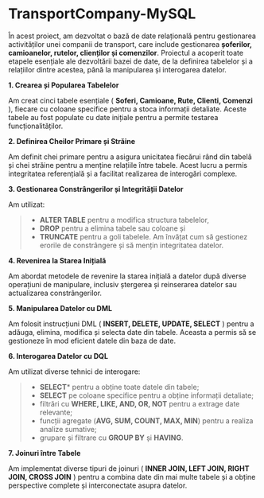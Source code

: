 # **TransportCompany-MySQL**

În acest proiect, am dezvoltat o bază de date relațională pentru gestionarea activităților unei companii de transport, care include gestionarea **șoferilor, camioanelor, rutelor, clienților și comenzilor**. Proiectul a acoperit toate etapele esențiale ale dezvoltării bazei de date, de la definirea tabelelor și a relațiilor dintre acestea, până la manipularea și interogarea datelor.

**1. Crearea și Popularea Tabelelor**

Am creat cinci tabele esențiale ( **Soferi, Camioane, Rute, Clienti, Comenzi** ), fiecare cu coloane specifice pentru a stoca informații detaliate. Aceste tabele au fost populate cu date inițiale pentru a permite testarea funcționalităților.

**2. Definirea Cheilor Primare și Străine**

Am definit chei primare pentru a asigura unicitatea fiecărui rând din tabelă și chei străine pentru a menține relațiile între tabele. Acest lucru a permis integritatea referențială și a facilitat realizarea de interogări complexe.

**3. Gestionarea Constrângerilor și Integrității Datelor**

Am utilizat:
> - **ALTER TABLE** pentru a modifica structura tabelelor, 
> - **DROP** pentru a elimina tabele sau coloane și 
> - **TRUNCATE** pentru a goli tabelele.
 Am învățat cum să gestionez erorile de constrângere și să mențin integritatea datelor.

**4. Revenirea la Starea Inițială**

Am abordat metodele de revenire la starea inițială a datelor după diverse operațiuni de manipulare, inclusiv ștergerea și reinserarea datelor sau actualizarea constrângerilor.

**5. Manipularea Datelor cu DML**

Am folosit instrucțiuni DML ( **INSERT, DELETE, UPDATE, SELECT** ) pentru a adăuga, elimina, modifica și selecta date din tabele. Aceasta a permis să se gestioneze în mod eficient datele din baza de date.

**6. Interogarea Datelor cu DQL**

Am utilizat diverse tehnici de interogare:<br>
> - **SELECT*** pentru a obține toate datele din tabele;<br>
> - **SELECT** pe coloane specifice pentru a obține informații detaliate;<br> 
> - filtrări cu **WHERE, LIKE, AND, OR, NOT** pentru a extrage date relevante;<br> 
> - funcții agregate (**AVG, SUM, COUNT, MAX, MIN**) pentru a realiza analize sumative;<br> 
> - grupare și filtrare cu **GROUP BY** și **HAVING**.

**7. Joinuri între Tabele**

Am implementat diverse tipuri de joinuri ( **INNER JOIN, LEFT JOIN, RIGHT JOIN, CROSS JOIN** ) pentru a combina date din mai multe tabele și a obține perspective complete și interconectate asupra datelor.
